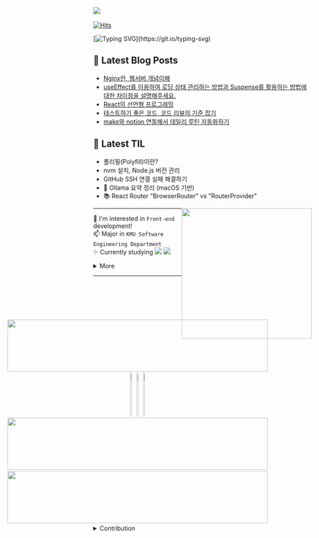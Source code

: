 <img src="https://github.com/user-attachments/assets/82c3ded6-3142-4536-b2c0-8fc79578e4d8" width="50" />

[![Hits](https://hits.sh/github.com/softourr.svg?view=total&label=views&color=B9D5FF&labelColor=585858&logo=slug)](https://hits.sh/github.com/softourr/)

[![Typing SVG](https://readme-typing-svg.demolab.com?font=Tiny5&size=25&pause=1000&color=eeeeee&width=400&height=30&lines=Hello%2C+World!)](https://git.io/typing-svg)

## 📩 Latest Blog Posts
<!-- BLOG-POST-LIST:START -->
- [Nginx란, 웹서버 개념이해](https://softourr.vercel.app/posts/feq/nginx%EB%9E%80-%EC%9B%B9%EC%84%9C%EB%B2%84-%EA%B0%9C%EB%85%90%EC%9D%B4%ED%95%B4/)
- [useEffect를 이용하여 로딩 상태 관리하는 방법과 Suspense를 활용하는 방법에 대한 차이점을 설명해주세요.](https://softourr.vercel.app/posts/feq/useeffect%EB%A5%BC-%EC%9D%B4%EC%9A%A9%ED%95%98%EC%97%AC-%EB%A1%9C%EB%94%A9-%EC%83%81%ED%83%9C-%EA%B4%80%EB%A6%AC%ED%95%98%EB%8A%94-%EB%B0%A9%EB%B2%95%EA%B3%BC-suspense%EB%A5%BC-%ED%99%9C%EC%9A%A9%ED%95%98%EB%8A%94-%EB%B0%A9%EB%B2%95%EC%97%90-%EB%8C%80%ED%95%9C-%EC%B0%A8%EC%9D%B4%EC%A0%90%EC%9D%84-%EC%84%A4%EB%AA%85%ED%95%B4%EC%A3%BC%EC%84%B8%EC%9A%94/)
- [React의 선언형 프로그래밍](https://softourr.vercel.app/posts/react/react%EC%9D%98-%EC%84%A0%EC%96%B8%ED%98%95-%ED%94%84%EB%A1%9C%EA%B7%B8%EB%9E%98%EB%B0%8D/)
- [테스트하기 좋은 코드, 코드 리뷰의 기준 잡기](https://softourr.vercel.app/posts/feq/%ED%85%8C%EC%8A%A4%ED%8A%B8%ED%95%98%EA%B8%B0-%EC%A2%8B%EC%9D%80-%EC%BD%94%EB%93%9C-%EC%BD%94%EB%93%9C-%EB%A6%AC%EB%B7%B0%EC%9D%98-%EA%B8%B0%EC%A4%80-%EC%9E%A1%EA%B8%B0/)
- [make와 notion 연동해서 데일리 루틴 자동화하기](https://softourr.vercel.app/posts/lab/make%EC%99%80-notion-%EC%97%B0%EB%8F%99%ED%95%B4%EC%84%9C-%EB%8D%B0%EC%9D%BC%EB%A6%AC-%EB%A3%A8%ED%8B%B4-%EC%9E%90%EB%8F%99%ED%99%94%ED%95%98%EA%B8%B0/)
<!-- BLOG-POST-LIST:END -->


## 🌿 Latest TIL

<!-- TIL-POST-LIST:START -->
- 폴리필(Polyfill)이란?
- nvm 설치, Node.js 버전 관리
- GitHub SSH 연결 실패 해결하기
- 🧠 Ollama 요약 정리 (macOS 기반)
- 📚 React Router "BrowserRouter" vs "RouterProvider"
<!-- TIL-POST-LIST:END -->


<a href="#"><img align="right" src="https://github.com/user-attachments/assets/5fe9da4d-db68-45c9-8b9c-1f7962296015" width="300 " height="300" /></a>

---
🌱 I'm interested in `Front-end` development!  
📫 Major in `KMU Software Engineering Department`  
✨ Currently studying 
<img src="https://img.shields.io/badge/Next.js-66CCFF?style=social&logo=Next.js&logoColor=#000000">
<img src="https://img.shields.io/badge/Typescript-66CCFF?style=social&logo=Typescript&logoColor=#3178C6">
<details>
  <summary>More</summary>
    
#### Experience
☁️ `24.09 ~ 24.10` 2024 OSSCA 오픈소스 컨트리뷰션 아카데미 Ant Design Korea 멘티

🚙 `24.08 ~ 25.02`  Hyundai AutoEver Mobility SW school 1기
</details>


---
<div align="center" style="margin-top:100px;">
</div>

<!------------------>

  <div align="center" style="display: flex; flex-direction: column; align-items: center; justify-content: center;">
    <a href="https://github.com/devxb/gitanimals">
    <img
      src="https://render.gitanimals.org/lines/softourr?pet-id=598065776409047824"
      width="600"
      height="120"
    />
  </a>
  <a href="https://github.com/devxb/gitanimals">
    <img src="https://render.gitanimals.org/lines/softourr?pet-id=616971559092463588" width="25%" height="100"/><img src="https://render.gitanimals.org/lines/softourr?pet-id=616971559092463589" width="25%" height="100"/><img src="https://render.gitanimals.org/lines/softourr?pet-id=616971559092463590" width="25%" height="100"/>
</a>
<a href="https://github.com/devxb/gitanimals">
    <img
      src="https://render.gitanimals.org/lines/softourr?pet-id=616971559092463593"
      width="600"
      height="120"
    />
   <img
      src="https://render.gitanimals.org/lines/softourr?pet-id=621253017400746038"
      width="600"
      height="120"
    />
  </a>
</div>

<details>
  <summary>Contribution</summary>
  
<img align="center" src="./profile-3d-contrib/profile-night-rainbow.svg" alt="Profile Green Animate" style="margin-top: 20px;" >

</details>
</div>
